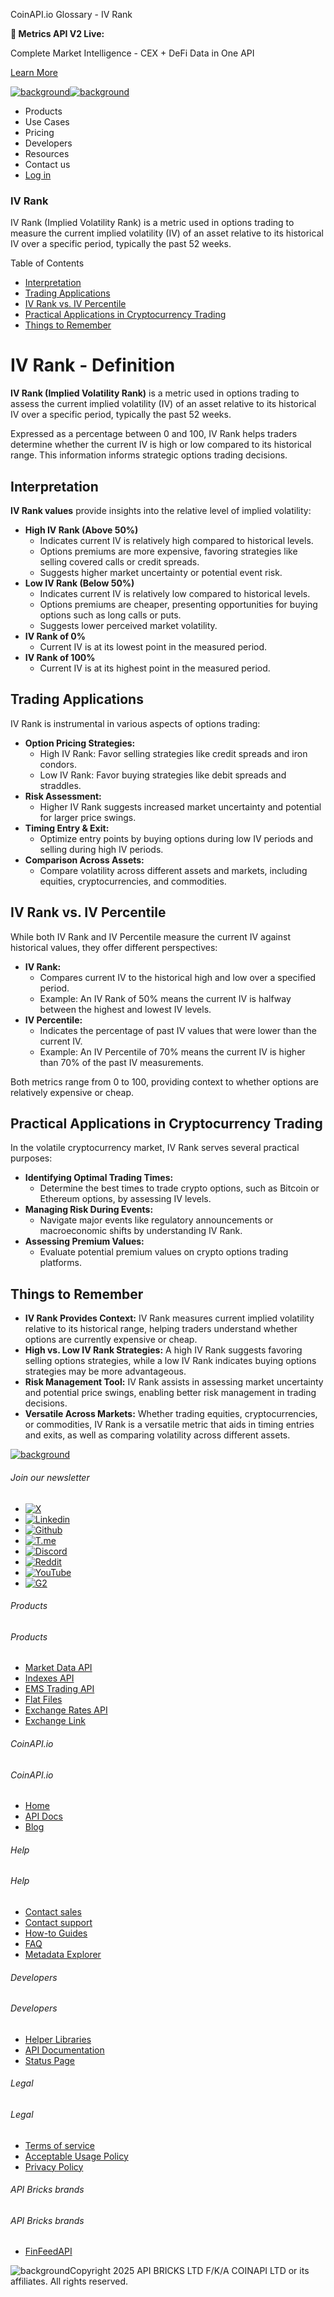CoinAPI.io Glossary - IV Rank

**🚀 Metrics API V2 Live:**

Complete Market Intelligence - CEX + DeFi Data in One API

[Learn More](https://www.coinapi.io/blog/metrics-api-v2-trading-volume-analysis-and-on-chain-metrics)

[![background](https://cdn.sanity.io/images/o65xz72l/production/268144c90959611dea3e360f81e4549c3cd03fd0-142x34.svg)![background](https://cdn.sanity.io/images/o65xz72l/production/e0ca0c29b08cb53631d77de4a84246da316d55d2-142x34.svg)](/)

* Products
* Use Cases
* Pricing
* Developers
* Resources
* Contact us
* [Log in](https://console.coinapi.io/)

### IV Rank

IV Rank (Implied Volatility Rank) is a metric used in options trading to measure the current implied volatility (IV) of an asset relative to its historical IV over a specific period, typically the past 52 weeks.

Table of Contents

* [Interpretation](#link-ff752a829c17)
* [Trading Applications](#link-00cecfa5b620)
* [IV Rank vs. IV Percentile](#link-12c8c660d003)
* [Practical Applications in Cryptocurrency Trading](#link-1d24344c54a5)
* [Things to Remember](#link-73677e30cf3c)

IV Rank - Definition
====================

**IV Rank (Implied Volatility Rank)** is a metric used in options trading to assess the current implied volatility (IV) of an asset relative to its historical IV over a specific period, typically the past 52 weeks.

Expressed as a percentage between 0 and 100, IV Rank helps traders determine whether the current IV is high or low compared to its historical range. This information informs strategic options trading decisions.

Interpretation
--------------

**IV Rank values** provide insights into the relative level of implied volatility:

* **High IV Rank (Above 50%)**
  + Indicates current IV is relatively high compared to historical levels.
  + Options premiums are more expensive, favoring strategies like selling covered calls or credit spreads.
  + Suggests higher market uncertainty or potential event risk.
* **Low IV Rank (Below 50%)**
  + Indicates current IV is relatively low compared to historical levels.
  + Options premiums are cheaper, presenting opportunities for buying options such as long calls or puts.
  + Suggests lower perceived market volatility.
* **IV Rank of 0%**
  + Current IV is at its lowest point in the measured period.
* **IV Rank of 100%**
  + Current IV is at its highest point in the measured period.

Trading Applications
--------------------

IV Rank is instrumental in various aspects of options trading:

* **Option Pricing Strategies:**
  + High IV Rank: Favor selling strategies like credit spreads and iron condors.
  + Low IV Rank: Favor buying strategies like debit spreads and straddles.
* **Risk Assessment:**
  + Higher IV Rank suggests increased market uncertainty and potential for larger price swings.
* **Timing Entry & Exit:**
  + Optimize entry points by buying options during low IV periods and selling during high IV periods.
* **Comparison Across Assets:**
  + Compare volatility across different assets and markets, including equities, cryptocurrencies, and commodities.

IV Rank vs. IV Percentile
-------------------------

While both IV Rank and IV Percentile measure the current IV against historical values, they offer different perspectives:

* **IV Rank:**
  + Compares current IV to the historical high and low over a specified period.
  + Example: An IV Rank of 50% means the current IV is halfway between the highest and lowest IV levels.
* **IV Percentile:**
  + Indicates the percentage of past IV values that were lower than the current IV.
  + Example: An IV Percentile of 70% means the current IV is higher than 70% of the past IV measurements.

Both metrics range from 0 to 100, providing context to whether options are relatively expensive or cheap.

Practical Applications in Cryptocurrency Trading
------------------------------------------------

In the volatile cryptocurrency market, IV Rank serves several practical purposes:

* **Identifying Optimal Trading Times:**
  + Determine the best times to trade crypto options, such as Bitcoin or Ethereum options, by assessing IV levels.
* **Managing Risk During Events:**
  + Navigate major events like regulatory announcements or macroeconomic shifts by understanding IV Rank.
* **Assessing Premium Values:**
  + Evaluate potential premium values on crypto options trading platforms.

Things to Remember
------------------

* **IV Rank Provides Context:** IV Rank measures current implied volatility relative to its historical range, helping traders understand whether options are currently expensive or cheap.
* **High vs. Low IV Rank Strategies:** A high IV Rank suggests favoring selling options strategies, while a low IV Rank indicates buying options strategies may be more advantageous.
* **Risk Management Tool:** IV Rank assists in assessing market uncertainty and potential price swings, enabling better risk management in trading decisions.
* **Versatile Across Markets:** Whether trading equities, cryptocurrencies, or commodities, IV Rank is a versatile metric that aids in timing entries and exits, as well as comparing volatility across different assets.

[![background](https://cdn.sanity.io/images/o65xz72l/production/99475f0760777c30125556b2707e1e8f77f2fba0-179x42.svg)](/)

###### Join our newsletter

* [![X](https://cdn.sanity.io/images/o65xz72l/production/89a93ecdd3eaa62f0d2bad091ff6d92a31e9c372-28x28.svg)](https://twitter.com/realcoinapi "X")
* [![Linkedin](https://cdn.sanity.io/images/o65xz72l/production/be666e8656abe83e43c1db9a3ab76d44b9af5cb5-28x28.svg)](https://www.linkedin.com/company/coinapi "Linkedin")
* [![Github](https://cdn.sanity.io/images/o65xz72l/production/80703d2d9baaef7e7f5471a54a720b9383a63aab-28x28.svg)](https://github.com/coinapi/coinapi-sdk "Github")
* [![T.me](https://cdn.sanity.io/images/o65xz72l/production/39be23a1db383ad12c3e9d4bebae9bc77bf59b8b-28x28.svg)](https://t.me/coinapiofficial "T.me")
* [![Discord](https://cdn.sanity.io/images/o65xz72l/production/9862f060f9b89536f18d4e8770a11bfb00c3e3fd-30x28.svg)](https://discord.gg/vgJbjjsVaC "Discord")
* [![Reddit](https://cdn.sanity.io/images/o65xz72l/production/d02e41d1eab87d289f2bc6a390bcd0c7def1b7ac-30x28.svg)](https://www.reddit.com/r/CoinAPI/ "Reddit")
* [![YouTube](https://cdn.sanity.io/images/o65xz72l/production/535425f0f99df8b6173d663721f8941430d637b2-28x28.svg)](https://www.youtube.com/@CoinAPI_Official "YouTube")
* [![G2](/_next/image?url=https%3A%2F%2Fcdn.sanity.io%2Fimages%2Fo65xz72l%2Fproduction%2F4b1d455c2cab4bf625e7cc96a1b74695c0b3c4bc-28x28.png&w=64&q=75)](https://www.g2.com/products/coinapi/reviews "G2")

###### Products

###### Products

* [Market Data API](/products/market-data-api)
* [Indexes API](/products/indexes-api)
* [EMS Trading API](/products/ems-api)
* [Flat Files](/products/flat-files)
* [Exchange Rates API](/products/exchange-rates-api)
* [Exchange Link](https://www.coinapi.io/products/exchange-link)

###### CoinAPI.io

###### CoinAPI.io

* [Home](https://www.coinapi.io/)
* [API Docs](https://docs.coinapi.io/?_gl=1*jgom05*_gcl_au*NTIxNjU3NzExLjE3MzU1OTM0MTE.*_ga*OTI3MDg0NzQ2LjE3MzU1OTM0MDk.*_ga_063767QGZW*MTczODA3Mzc5MC43My4wLjE3MzgwNzM3OTAuNjAuMC4w*_ga_EXCQW96F7R*MTczODA3Mzc5MC4xMjEuMC4xNzM4MDczNzkwLjAuMC4w)
* [Blog](https://www.coinapi.io/blog)

###### Help

###### Help

* [Contact sales](/contact-us)
* [Contact support](https://console.coinapi.io/?link=/support-tickets)
* [How-to Guides](https://docs.coinapi.io/market-data/how-to-guides/?_gl=1*16m3ndl*_gcl_au*NTIxNjU3NzExLjE3MzU1OTM0MTE.*_ga*OTI3MDg0NzQ2LjE3MzU1OTM0MDk.*_ga_063767QGZW*MTczODA3Mzc5MC43My4wLjE3MzgwNzM3OTAuNjAuMC4w*_ga_EXCQW96F7R*MTczODA3Mzc5MC4xMjEuMC4xNzM4MDczNzkwLjAuMC4w)
* [FAQ](https://docs.coinapi.io/general/faq/?_gl=1*dfjpiw*_gcl_au*NTIxNjU3NzExLjE3MzU1OTM0MTE.*_ga*OTI3MDg0NzQ2LjE3MzU1OTM0MDk.*_ga_063767QGZW*MTczODA3Mzc5MC43My4wLjE3MzgwNzM3OTAuNjAuMC4w*_ga_EXCQW96F7R*MTczODA3Mzc5MC4xMjEuMC4xNzM4MDczNzkwLjAuMC4w)
* [Metadata Explorer](https://docs.coinapi.io/market-data/metadata-tables/introduction)

###### Developers

###### Developers

* [Helper Libraries](https://github.com/api-bricks/api-bricks-sdk/)
* [API Documentation](https://docs.coinapi.io/?_gl=1*iuavdb*_gcl_au*NTIxNjU3NzExLjE3MzU1OTM0MTE.*_ga*OTI3MDg0NzQ2LjE3MzU1OTM0MDk.*_ga_063767QGZW*MTczODA3Mzc5MC43My4wLjE3MzgwNzM3OTAuNjAuMC4w*_ga_EXCQW96F7R*MTczODA3Mzc5MC4xMjEuMC4xNzM4MDczNzkwLjAuMC4w)
* [Status Page](https://status.coinapi.io/?_gl=1*1ww1bbe*_gcl_au*NTIxNjU3NzExLjE3MzU1OTM0MTE.*_ga*OTI3MDg0NzQ2LjE3MzU1OTM0MDk.*_ga_063767QGZW*MTczODA3Mzc5MC43My4wLjE3MzgwNzM3OTAuNjAuMC4w*_ga_EXCQW96F7R*MTczODA3Mzc5MC4xMjEuMC4xNzM4MDczNzkwLjAuMC4w)

###### Legal

###### Legal

* [Terms of service](/legal#terms)
* [Acceptable Usage Policy](/legal#aup)
* [Privacy Policy](/legal#policy)

###### API Bricks brands

###### API Bricks brands

* [FinFeedAPI](https://finfeedapi.com/?utm_source=coinapi.io&utm_medium=referral&utm_campaign=footer)

![background](https://cdn.sanity.io/images/o65xz72l/production/5f005fa1cc9dc85c59ae054bb4a4838566b65c4e-25x26.svg)Copyright 2025 API BRICKS LTD F/K/A COINAPI LTD or its affiliates. All rights reserved.
